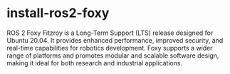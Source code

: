 # install-ros2-foxy
ROS 2 Foxy Fitzroy is a Long-Term Support (LTS) release designed for Ubuntu 20.04. It provides enhanced performance, improved security, and real-time capabilities for robotics development. Foxy supports a wider range of platforms and promotes modular and scalable software design, making it ideal for both research and industrial applications.
